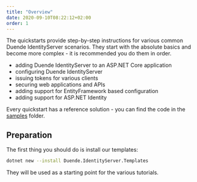 ```yaml
---
title: "Overview"
date: 2020-09-10T08:22:12+02:00
order: 1
---
```


The quickstarts provide step-by-step instructions for various common Duende IdentityServer scenarios. They start with the absolute basics and become more complex - it is recommended you do them in order.

* adding Duende IdentityServer to an ASP.NET Core application
* configuring Duende IdentityServer
* issuing tokens for various clients
* securing web applications and APIs
* adding support for EntityFramework based configuration
* adding support for ASP.NET Identity

Every quickstart has a reference solution - you can find the code in the [samples](https://github.com/DuendeSoftware/Samples/tree/main/IdentityServer/v5/Quickstarts) folder.

## Preparation
The first thing you should do is install our templates:

```bash title=Terminal
dotnet new --install Duende.IdentityServer.Templates
```

They will be used as a starting point for the various tutorials.